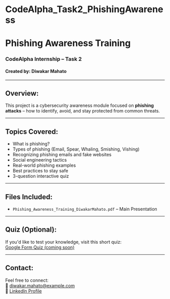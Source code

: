 # CodeAlpha_Task2_PhishingAwareness
# Phishing Awareness Training
### CodeAlpha Internship – Task 2  
#### Created by: Diwakar Mahato

---

## Overview:
This project is a cybersecurity awareness module focused on **phishing attacks** – how to identify, avoid, and stay protected from common threats.

---

## Topics Covered:
- What is phishing?
- Types of phishing (Email, Spear, Whaling, Smishing, Vishing)
- Recognizing phishing emails and fake websites
- Social engineering tactics
- Real-world phishing examples
- Best practices to stay safe
- 3-question interactive quiz

---

## Files Included:
- `Phishing_Awareness_Training_DiwakarMahato.pdf` – Main Presentation

---

## Quiz (Optional):
If you'd like to test your knowledge, visit this short quiz:  
[Google Form Quiz (coming soon)](#)

---

## Contact:
Feel free to connect:  
📧 [diwakar.mahato@example.com](mailto:diwakar.mahato@example.com)  
🔗 [LinkedIn Profile](https://www.linkedin.com/in/diwakar-mahato-0b1a2b1a2/)
